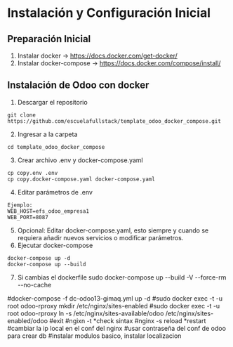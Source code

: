 

# Instalación y Configuración Inicial

## Preparación Inicial
1. Instalar docker -> https://docs.docker.com/get-docker/
2. Instalar docker-compose -> https://docs.docker.com/compose/install/

## Instalación de Odoo con docker
1. Descargar el repositorio
~~~
git clone https://github.com/escuelafullstack/template_odoo_docker_compose.git
~~~
2. Ingresar a la carpeta 
~~~
cd template_odoo_docker_compose
~~~
3. Crear archivo .env y docker-compose.yaml
~~~
cp copy.env .env
cp copy.docker-compose.yaml docker-compose.yaml
~~~
4. Editar parámetros de .env
~~~
Ejemplo:
WEB_HOST=efs_odoo_empresa1 
WEB_PORT=8087
~~~
5. Opcional: Editar docker-compose.yaml, esto siempre y cuando se requiera añadir nuevos servicios o modificar parámetros.
6. Ejecutar docker-compose
~~~
docker-compose up -d
docker-compose up --build
~~~
7. Si cambias el dockerfile
sudo docker-compose up --build -V --force-rm --no-cache 


#docker-compose -f dc-odoo13-gimaq.yml up -d
#sudo docker exec -t -u root odoo-rproxy mkdir /etc/nginx/sites-enabled
#sudo docker exec -t -u root odoo-rproxy ln -s /etc/nginx/sites-available/odoo /etc/nginx/sites-enabled/odoo 
#exit
#ngixn -t *check sintax
#nginx -s reload *restart
#cambiar la ip local en el conf del nginx
#usar contraseña del conf de odoo para crear db
#instalar modulos basico, instalar localizacion




